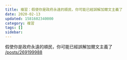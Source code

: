 ```yaml
---
title: 複習：假使你是政府永遠的順民，你可能已經誤解加爾文主義了
date: 2020-02-13
updated: 1581602340000
category: 複習
tags: []
sidebar: 
---
```


<p>假使你是政府永遠的順民，你可能已經誤解加爾文主義了<br/>
<a href="/posts/269199988" target="_blank">/posts/269199988</a></p>
<p> </p>
